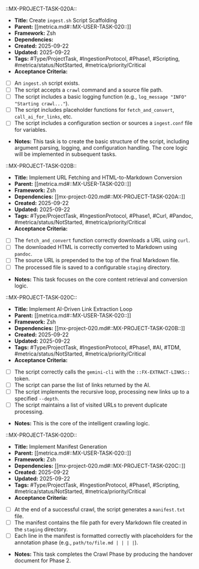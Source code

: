 ::MX-PROJECT-TASK-020A::
- **Title:** Create `ingest.sh` Script Scaffolding
- **Parent:** [[metrica.md#::MX-USER-TASK-020::]]
- **Framework:** Zsh
- **Dependencies:** 
- **Created:** 2025-09-22
- **Updated:** 2025-09-22
- **Tags:** #Type/ProjectTask, #IngestionProtocol, #Phase1, #Scripting, #metrica/status/NotStarted, #metrica/priority/Critical
- **Acceptance Criteria:**
- [ ] An `ingest.sh` script exists.
- [ ] The script accepts a `crawl` command and a source file path.
- [ ] The script includes a basic logging function (e.g., `log_message "INFO" "Starting crawl..."`).
- [ ] The script includes placeholder functions for `fetch_and_convert`, `call_ai_for_links`, etc.
- [ ] The script includes a configuration section or sources a `ingest.conf` file for variables.
- **Notes:** This task is to create the basic structure of the script, including argument parsing, logging, and configuration handling. The core logic will be implemented in subsequent tasks.

::MX-PROJECT-TASK-020B::
- **Title:** Implement URL Fetching and HTML-to-Markdown Conversion
- **Parent:** [[metrica.md#::MX-USER-TASK-020::]]
- **Framework:** Zsh
- **Dependencies:** [[mx-project-020.md#::MX-PROJECT-TASK-020A::]]
- **Created:** 2025-09-22
- **Updated:** 2025-09-22
- **Tags:** #Type/ProjectTask, #IngestionProtocol, #Phase1, #Curl, #Pandoc, #metrica/status/NotStarted, #metrica/priority/Critical
- **Acceptance Criteria:**
- [ ] The `fetch_and_convert` function correctly downloads a URL using `curl`.
- [ ] The downloaded HTML is correctly converted to Markdown using `pandoc`.
- [ ] The source URL is prepended to the top of the final Markdown file.
- [ ] The processed file is saved to a configurable `staging` directory.
- **Notes:** This task focuses on the core content retrieval and conversion logic.

::MX-PROJECT-TASK-020C::
- **Title:** Implement AI-Driven Link Extraction Loop
- **Parent:** [[metrica.md#::MX-USER-TASK-020::]]
- **Framework:** Zsh
- **Dependencies:** [[mx-project-020.md#::MX-PROJECT-TASK-020B::]]
- **Created:** 2025-09-22
- **Updated:** 2025-09-22
- **Tags:** #Type/ProjectTask, #IngestionProtocol, #Phase1, #AI, #TDM, #metrica/status/NotStarted, #metrica/priority/Critical
- **Acceptance Criteria:**
- [ ] The script correctly calls the `gemini-cli` with the `::FX-EXTRACT-LINKS::` token.
- [ ] The script can parse the list of links returned by the AI.
- [ ] The script implements the recursive loop, processing new links up to a specified `--depth`.
- [ ] The script maintains a list of visited URLs to prevent duplicate processing.
- **Notes:** This is the core of the intelligent crawling logic.

::MX-PROJECT-TASK-020D::
- **Title:** Implement Manifest Generation
- **Parent:** [[metrica.md#::MX-USER-TASK-020::]]
- **Framework:** Zsh
- **Dependencies:** [[mx-project-020.md#::MX-PROJECT-TASK-020C::]]
- **Created:** 2025-09-22
- **Updated:** 2025-09-22
- **Tags:** #Type/ProjectTask, #IngestionProtocol, #Phase1, #Scripting, #metrica/status/NotStarted, #metrica/priority/Critical
- **Acceptance Criteria:**
- [ ] At the end of a successful crawl, the script generates a `manifest.txt` file.
- [ ] The manifest contains the file path for every Markdown file created in the `staging` directory.
- [ ] Each line in the manifest is formatted correctly with placeholders for the annotation phase (e.g., `path/to/file.md | | | |`).
- **Notes:** This task completes the Crawl Phase by producing the handover document for Phase 2.